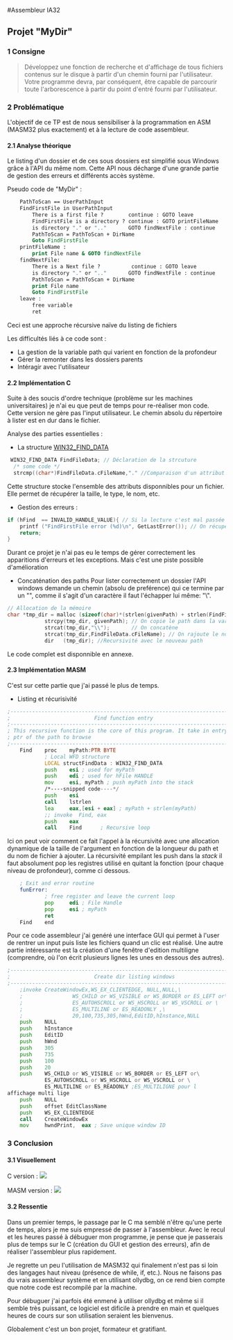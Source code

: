 #Assembleur IA32

## Projet "MyDir"

### 1 Consigne
>Développez une fonction de recherche et d'affichage de tous fichiers contenus sur le disque à partir d'un chemin fourni par l'utilisateur. Votre programme devra, par conséquent, être capable de parcourir toute l'arborescence à partir du point d'entré fourni par l'utilisateur. 

### 2 Problématique

L'objectif de ce TP est de nous sensibiliser à la programmation en ASM (MASM32 plus exactement) et à la lecture de code assembleur.  
 
#### 2.1 Analyse théorique
Le listing d'un dossier et de ces sous dossiers est simplifié sous Windows grâce à l'API du même nom. 
Cette API nous décharge d'une grande partie de gestion des erreurs et différents accès système. 

Pseudo code de "MyDir" :
```bat
    PathToScan == UserPathInput
    FindFirstFile in UserPathInput
        There is a first file ?        continue : GOTO leave
        FindFirstFile is a directory ? continue : GOTO printFileName
        is directory "." or ".."       GOTO findNextFile : continue 
        PathToScan = PathToScan + DirName
        Goto FindFirstFile
    printFileName : 
        print File name & GOTO findNextFile
    findNextFile:
        There is a Next file ?          continue : GOTO leave
        is directory "." or ".."       GOTO findNextFile : continue 
        PathToScan = PathToScan + DirName
        print File name
        Goto FindFirstFile
    leave : 
        free variable
        ret
```
Ceci est une approche récursive naïve du listing de fichiers

Les difficultés liés à ce code sont : 
*   La gestion de la variable path qui varient en fonction de la profondeur
*   Gérer la remonter dans les dossiers parents
*   Intéragir avec l'utilisateur 

#### 2.2 Implémentation C
Suite à des soucis d'ordre technique (problème sur les machines universitaires) je n'ai eu que peut de temps pour re-réaliser mon code. 
Cette version ne gère pas l'input utilisateur. 
Le chemin absolu du répertoire à lister est en dur dans le fichier. 

Analyse des parties essentielles :  
* La structure [WIN32_FIND_DATA](https://msdn.microsoft.com/en-us/library/windows/desktop/aa365740%28v=vs.85%29.aspx)
```c
 WIN32_FIND_DATA FindFileData; // Déclaration de la strcuture   
  /* some code */
  strcmp((char*)FindFileData.cFileName,"." //Comparaison d'un attribut du fichier
```
Cette structure stocke l'ensemble des attributs disponnibles pour un fichier. Elle permet de récupérer la taille, le type, le nom, etc.

* Gestion des erreurs : 
```c
if (hFind  == INVALID_HANDLE_VALUE){ // Si la lecture c'est mal passée 
    printf ("FindFirstFile error (%d)\n", GetLastError()); // On récupère l'erreur et on l'affiche
    return;
}
```
Durant ce projet je n'ai pas eu le temps de gérer correctement les apparitions d'erreurs et les exceptions. Mais c'est une piste possible d'amélioration

* Concaténation des paths
Pour lister correctement un dossier l'API windows demande un chemin (absolu de preférence) qui ce termine par un "\", comme il s'agit d'un caractère il faut l'échapper lui même: "\\\".
```c
// Allocation de la mémoire 
char *tmp_dir = malloc (sizeof(char)*(strlen(givenPath) + strlen(FindFileData.cFileName)+ 2));  
            strcpy(tmp_dir, givenPath); // On copie le path dans la variable tmp
            strcat(tmp_dir,"\\");       // On concatène
            strcat(tmp_dir,FindFileData.cFileName); // On rajoute le nom de fichier
            dir   (tmp_dir); //Recursivité avec le nouveau path
```

Le code complet est disponnible en annexe.

#### 2.3 Implémentation MASM

C'est sur cette partie que j'ai passé le plus de temps.
* Listing et récurisivité 
```asm
;----------------------------------------------------------------------------;
;                           Find function entry                              ;
;----------------------------------------------------------------------------;
; This recursive function is the core of this program. It take in entry the  ;
; ptr of the path to browse                                                  ;
;----------------------------------------------------------------------------;
    Find    proc    myPath:PTR BYTE
            ; Local WFD structure 
            LOCAL structFindData : WIN32_FIND_DATA
            push    esi ; used for myPath
            push    edi ; used for hFile HANDLE
            mov     esi, myPath ; push myPath into the stack 
            /*----snipped code----*/
            push    esi
            call    lstrlen
            lea     eax,[esi + eax] ; myPath + strlen(myPath)
            ;; invoke  Find, eax 
            push    eax
            call    Find      ; Recursive loop 
```
Ici on peut voir comment ce fait l'appel à la récursivité avec une allocation dynamique de la taille de l'argument en fonction de la longueur du path et du nom de fichier à ajouter.  La récursivité empilant les push dans la _stack_ il faut absolument pop les registres utilisé en quitant la fonction (pour chaque niveau de profondeur), comme ci dessous.
```asm
    ; Exit and error routine 
    funError:
            ; free register and leave the current loop
            pop     edi ; File Handle
            pop     esi ; myPath
            ret
    Find    end
```
Pour ce code assembleur j'ai genéré une interface GUI qui permet à l'user de rentrer un input puis liste les fichiers quand un clic est réalisé.
Une autre partie intéressante est la création d'une fenêtre d'edition multiligne (comprendre, où l'on écrit plusieurs lignes les unes en dessous des autres).
```asm 
;----------------------------------------------------------------------------;
;                           Create dir listing windows                       ;
;----------------------------------------------------------------------------;
    ;invoke CreateWindowEx,WS_EX_CLIENTEDGE, NULL,NULL,\
    ;                WS_CHILD or WS_VISIBLE or WS_BORDER or ES_LEFT or\
    ;                ES_AUTOHSCROLL or WS_HSCROLL or WS_VSCROLL or \
    ;                ES_MULTILINE or ES_READONLY ,\
    ;                20,100,735,305,hWnd,EditID,hInstance,NULL
    push    NULL
    push    hInstance
    push    EditID
    push    hWnd
    push    305
    push    735
    push    100
    push    20
    push    WS_CHILD or WS_VISIBLE or WS_BORDER or ES_LEFT or\
            ES_AUTOHSCROLL or WS_HSCROLL or WS_VSCROLL or \
            ES_MULTILINE or ES_READONLY ;ES_MULTILIGNE pour l
affichage multi lige
    push    NULL
    push    offset EditClassName
    push    WS_EX_CLIENTEDGE
    call    CreateWindowEx
    mov     hwndPrint,  eax ; Save unique window ID

```

### 3 Conclusion

#### 3.1 Visuellement
C version :
![](http://i.imgur.com/W9cJYrF.png)

MASM version : 
![](http://i.imgur.com/m2mdeTv.png)

#### 3.2 Ressentie

Dans un premier temps, le passage par le C ma semblé n'être qu'une perte de temps, alors je me suis empressé de passer à l'assembleur.
Avec le recul et les heures passé à débuguer mon programme, je pense que je passerais plus de temps sur le C (création du GUI et gestion des erreurs), afin de réaliser l'assembleur plus rapidement.

Je regrette un peu l'utilisation de MASM32 qui finalement n'est pas si loin des langages haut niveau (présence de while, if, etc.). Nous ne faisons pas du vrais assembleur système et en utilisant ollydbg, on ce rend bien compte que notre code est recompilé par la machine.

Pour débuguer j'ai parfois été enmené à utiliser ollydbg et même si il semble très puissant, ce logiciel est dificile à prendre en main et quelques heures de cours sur son utilisation seraient les bienvenus. 

Globalement c'est un bon projet, formateur et gratifiant.

